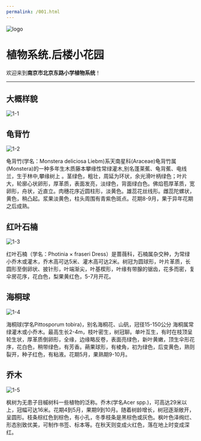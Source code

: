 ```yaml
---
permalink: /001.html
---
```

![logo](https://user-images.githubusercontent.com/91039316/158558954-88db26b9-933f-4760-bef3-8679a9f0aeee.png)

# **植物系统.后楼小花园**

欢迎来到**南京市北京东路小学植物系统**！

***

## 大概样貌

![1-1](https://user-images.githubusercontent.com/91039316/168801822-d6a89576-104c-40fb-9b86-b80443114d8d.jpg)

## 龟背竹 

![1-2](https://user-images.githubusercontent.com/91039316/170702408-0d420fe4-ac63-42f4-92d7-6e3286ae7e0d.jpg)

龟背竹(学名：Monstera deliciosa Liebm)系天南星科(Araceae)龟背竹属(Monstera)的一种多年生木质藤本攀缘性常绿灌木,别名蓬莱蕉、龟背蕉、电线兰，生于林中,攀缘树上 。茎绿色，粗壮，周延为环状，余光滑叶柄绿色；叶片大，轮廓心状卵形，厚革质，表面发亮，淡绿色，背面绿白色。佛焰苞厚革质，宽卵形，舟状，近直立。肉穗花序近圆柱形，淡黄色。雄蕊花丝线形。雌蕊陀螺状，黄色，稍凸起。浆果淡黄色，柱头周围有青紫色斑点。花期8-9月，果于异年花期之后成熟。 

## 红叶石楠

![1-3](https://user-images.githubusercontent.com/91039316/170706812-b47a75b7-2316-4193-b435-9de356d66dbf.jpg)

红叶石楠（学名：Photinia × fraseri Dress）是蔷薇科，石楠属杂交种，为常绿小乔木或灌木，乔木高可达5米、灌木高可达2米。树冠为圆球形，叶片革质，长圆形至倒卵状、披针形，叶端渐尖，叶基楔形，叶缘有带腺的锯齿，花多而密，复伞房花序，花白色，梨果黄红色，5-7月开花。

## 海桐球

![1-4](https://user-images.githubusercontent.com/91039316/170707314-7256bb26-f676-4f4d-bbad-7a2bb3bb04b4.jpg)

海桐球(学名Pittosporum tobira)，别名海桐花、山矾，冠径15-150公分 海桐属常绿灌木或小乔木。最高生长2-4m，枝叶密生，树冠聊。单叶互生，有时在枝顶呈轮生状，厚革质倒卵形，全缘，边缘略反卷，表面亮绿色，新叶黄嫩，顶生伞形花序，花白色，稍带绿色，有芳香。蒴果球形，有棱角，初为绿色，后变黄色，熟则裂开，种子红色，有粘液。花期5月，果熟期9-10月。

## 乔木

![1-5](https://user-images.githubusercontent.com/91039316/170710080-465b993a-eb63-45ae-8033-1545bb0fa30e.jpg)

枫树为无患子目槭树科一些植物的泛称。乔木(学名Acer spp.)，可高达29米以上，冠幅可达16米。花期4到5月，果期9到10月。随着树龄增长，树冠逐渐敞开，呈圆形。枝条棕红色到棕色，有小孔，冬季枝条是黑棕色或灰色。枫叶色泽绚烂、形态别致优美，可制作书签、标本等。在秋天则变成火红色，落在地上时变成深红。

